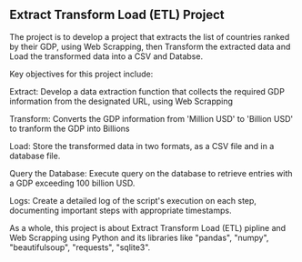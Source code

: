 <h2>Extract Transform Load (ETL) Project</h2>

The project is to develop a project that extracts the list of countries ranked by their GDP, using Web Scrapping, then Transform the extracted data and Load the transformed data into a CSV and Databse.

Key objectives for this project include:

Extract: Develop a data extraction function that collects the required GDP information from the designated URL, using Web Scrapping 

Transform: Converts the GDP information from 'Million USD' to 'Billion USD' to tranform the GDP into Billions

Load: Store the transformed data in two formats, as a CSV file and in a database file.

Query the Database: Execute query on the database to retrieve entries with a GDP exceeding 100 billion USD.

Logs: Create a detailed log of the script's execution on each step, documenting important steps with appropriate timestamps.

As a whole, this project is about Extract Transform Load (ETL) pipline and Web Scrapping using Python and its libraries like "pandas", "numpy", "beautifulsoup", "requests", "sqlite3".